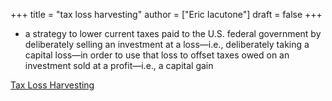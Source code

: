 +++
title = "tax loss harvesting"
author = ["Eric Iacutone"]
draft = false
+++

-   a strategy to lower current taxes paid to the U.S. federal government by deliberately selling an investment at a loss—i.e., deliberately taking a capital loss—in order to use that loss to offset taxes owed on an investment sold at a profit—i.e., a capital gain

[Tax Loss Harvesting](/ox-hugo/tax-loss-harvesting.png)
